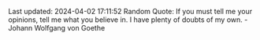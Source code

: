 Last updated: 2024-04-02 17:11:52
Random Quote: If you must tell me your opinions, tell me what you believe in. I have plenty of doubts of my own. - Johann Wolfgang von Goethe